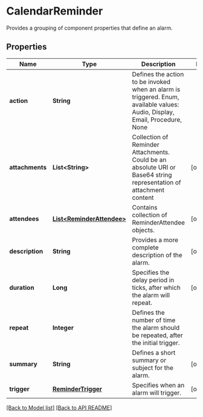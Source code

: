# CalendarReminder

Provides a grouping of component properties that define an alarm.             

## Properties
Name | Type | Description | Notes
------------ | ------------- | ------------- | -------------
**action** | **String** | Defines the action to be invoked when an alarm is triggered. Enum, available values: Audio, Display, Email, Procedure, None | 
**attachments** | **List&lt;String&gt;** | Collection of Reminder Attachments. Could be an absolute URI or Base64 string representation of attachment content              |  [optional]
**attendees** | [**List&lt;ReminderAttendee&gt;**](ReminderAttendee.md) | Contains collection of ReminderAttendee objects.              |  [optional]
**description** | **String** | Provides a more complete description of the alarm. |  [optional]
**duration** | **Long** | Specifies the delay period in ticks, after which the alarm will repeat.              |  [optional]
**repeat** | **Integer** | Defines the number of time the alarm should be repeated, after the initial trigger.              | 
**summary** | **String** | Defines a short summary or subject for the alarm. |  [optional]
**trigger** | [**ReminderTrigger**](ReminderTrigger.md) | Specifies when an alarm will trigger. |  [optional]




[[Back to Model list]](Models.md) [[Back to API README]](README.md)
